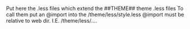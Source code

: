 Put here the .less files which extend the ##THEME## theme .less files
To call them put an @import into the /theme/less/style.less
@import must be relative to web dir. I.E. /theme/less/....
